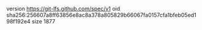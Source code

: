 version https://git-lfs.github.com/spec/v1
oid sha256:256607a8ff63856e8ac8a378a805829b66067fa0157cfa1bfeb05ed198f192e4
size 1877
